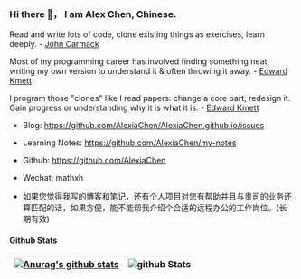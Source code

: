 ### Hi there 👋， I am Alex Chen, Chinese.
 
 Read and write lots of code, clone existing things as exercises, learn deeply.  - [John Carmack](https://twitter.com/ID_AA_Carmack/status/735315594262745088)
 
 Most of my programming career has involved finding something neat, writing my own version to understand it & often throwing it away. - [Edward Kmett](https://twitter.com/kmett/status/738675156583866370)
 
 I program those "clones" like I read papers: change a core part; redesign it. Gain progress or understanding why it is what it is. - [Edward Kmett](https://twitter.com/kmett/status/738675988972834817)

* Blog: https://github.com/AlexiaChen/AlexiaChen.github.io/issues
* Learning Notes: https://github.com/AlexiaChen/my-notes
* Github: https://github.com/AlexiaChen
* Wechat: mathxh

* 如果您觉得我写的博客和笔记，还有个人项目对您有帮助并且与贵司的业务还算匹配的话，如果方便，能不能帮我介绍个合适的远程办公的工作岗位。(长期有效)

#### Github Stats

| [![Anurag's github stats](https://github-readme-stats.vercel.app/api?username=AlexiaChen&theme=gruvbox)](https://github.com/anuraghazra/github-readme-stats) | ![github Stats](https://github-profile-summary-cards.vercel.app/api/cards/most-commit-language?username=AlexiaChen&theme=dracula) |
| ------------------------------------------------------------ | ------------------------------------------------------------ |



